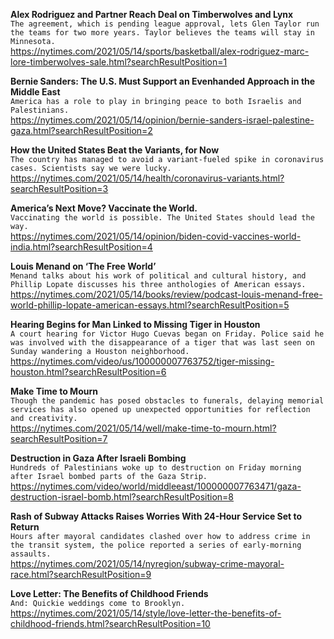**Alex Rodriguez and Partner Reach Deal on Timberwolves and Lynx**\
`The agreement, which is pending league approval, lets Glen Taylor run the teams for two more years. Taylor believes the teams will stay in Minnesota.`\
https://nytimes.com/2021/05/14/sports/basketball/alex-rodriguez-marc-lore-timberwolves-sale.html?searchResultPosition=1

**Bernie Sanders: The U.S. Must Support an Evenhanded Approach in the Middle East**\
`America has a role to play in bringing peace to both Israelis and Palestinians.`\
https://nytimes.com/2021/05/14/opinion/bernie-sanders-israel-palestine-gaza.html?searchResultPosition=2

**How the United States Beat the Variants, for Now**\
`The country has managed to avoid a variant-fueled spike in coronavirus cases. Scientists say we were lucky.`\
https://nytimes.com/2021/05/14/health/coronavirus-variants.html?searchResultPosition=3

**America’s Next Move? Vaccinate the World.**\
`Vaccinating the world is possible. The United States should lead the way. `\
https://nytimes.com/2021/05/14/opinion/biden-covid-vaccines-world-india.html?searchResultPosition=4

**Louis Menand on ‘The Free World’**\
`Menand talks about his work of political and cultural history, and Phillip Lopate discusses his three anthologies of American essays.`\
https://nytimes.com/2021/05/14/books/review/podcast-louis-menand-free-world-phillip-lopate-american-essays.html?searchResultPosition=5

**Hearing Begins for Man Linked to Missing Tiger in Houston**\
`A court hearing for Victor Hugo Cuevas began on Friday. Police said he was involved with the disappearance of a tiger that was last seen on Sunday wandering a Houston neighborhood.`\
https://nytimes.com/video/us/100000007763752/tiger-missing-houston.html?searchResultPosition=6

**Make Time to Mourn**\
`Though the pandemic has posed obstacles to funerals, delaying memorial services has also opened up unexpected opportunities for reflection and creativity.`\
https://nytimes.com/2021/05/14/well/make-time-to-mourn.html?searchResultPosition=7

**Destruction in Gaza After Israeli Bombing**\
`Hundreds of Palestinians woke up to destruction on Friday morning after Israel bombed parts of the Gaza Strip.`\
https://nytimes.com/video/world/middleeast/100000007763471/gaza-destruction-israel-bomb.html?searchResultPosition=8

**Rash of Subway Attacks Raises Worries With 24-Hour Service Set to Return**\
`Hours after mayoral candidates clashed over how to address crime in the transit system, the police reported a series of early-morning assaults.`\
https://nytimes.com/2021/05/14/nyregion/subway-crime-mayoral-race.html?searchResultPosition=9

**Love Letter: The Benefits of Childhood Friends**\
`And: Quickie weddings come to Brooklyn.`\
https://nytimes.com/2021/05/14/style/love-letter-the-benefits-of-childhood-friends.html?searchResultPosition=10

